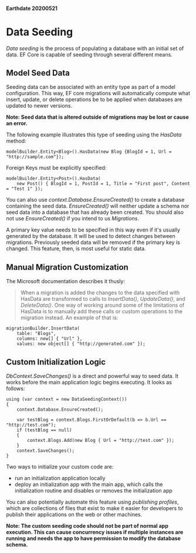 #### Earthdate 20200521
# Data Seeding
*Data seeding* is the process of populating a database with an initial set of data. EF Core is capable of seeding through several different means.

## Model Seed Data
Seeding data can be associated with an entity type as part of a model configuration. This way, EF core migrations will automatically compute what insert, update, or delete operations be to be applied when databases are updated to newer versions.

**Note: Seed data that is altered outside of migrations may be lost or cause an error.**

The following example illustrates this type of seeding using the *HasData* method:
```
modelBuilder.Entity<Blog>().HasData(new Blog {BlogId = 1, Url = "http://sample.com"});
```

Foreign Keys must be explicitly specified:
```
modelBuilder.Entity<Post>().HasData(
    new Post() { BlogId = 1, PostId = 1, Title = "First post", Content = "Test 1" });
```

You can also use *context.Database.EnsureCreated()* to create a database containing the seed data. *EnsureCreated()* will neither update a schema nor seed data into a database that has already been created. You should also not use *EnsureCreated()* if you intend to us *Migrations*.

A primary key value needs to be specified in this way even if it's usually generated by the database. It will be used to detect changes between migrations. Previously seeded data will be removed if the primary key is changed. This feature, then, is most useful for static data.

## Manual Migration Customization
The Microsoft documentation describes it thusly:
>When a migration is added the changes to the data specified with HasData are transformed to calls to *InsertData()*, *UpdateData()*, and *DeleteData()*. One way of working around some of the limitations of HasData is to manually add these calls or custom operations to the migration instead. An example of that is:
```
migrationBuilder.InsertData(
    table: "Blogs",
    columns: new[] { "Url" },
    values: new object[] { "http://generated.com" });
```

## Custom Initialization Logic
*DbContext.SaveChanges()* is a direct and powerful way to seed data. It works before the main application logic begins executing. It looks as follows:
```
using (var context = new DataSeedingContext())
{
    context.Database.EnsureCreated();

    var testBlog = context.Blogs.FirstOrDefault(b => b.Url == "http://test.com");
    if (testBlog == null)
    {
        context.Blogs.Add(new Blog { Url = "http://test.com" });
    }
    context.SaveChanges();
}
```

Two ways to initialize your custom code are:
- run an initialization application locally
- deploy an initialization app with the main app, which calls the initialization routine and disables or removes the initialization app

You can also potentially automate this feature using *publishing profiles*, which are collections of files that exist to make it easier for developers to publish their applications on the web or other machines.

**Note: The custom seeding code should not be part of normal app execution. This can cause concurrency issues if multiple instances are running and needs the app to have permission to modify the database schema.**
